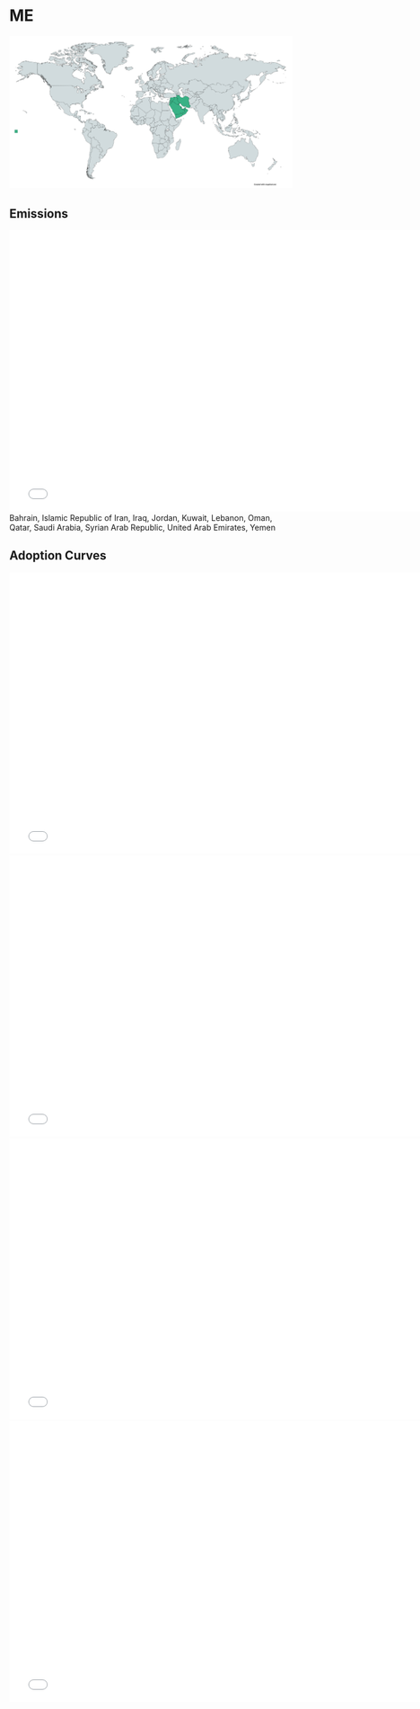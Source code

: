 



# ME 
  
![](../region%20maps/ME.png)  
  
  

## Emissions
<iframe id='igraph' scrolling='no' style='border:none' seamless='seamless' src= "mwedges-pathway-ME-dauwe.html" height='500' width='150%'></iframe>  
Bahrain, Islamic Republic of Iran, Iraq, Jordan, Kuwait, Lebanon, Oman, Qatar, Saudi Arabia, Syrian Arab Republic, United Arab Emirates, Yemen  

## Adoption Curves
<iframe id='igraph' scrolling='no' style='border:none' seamless='seamless' src= "scurves-ME-pathway-dauwe.html" height='500' width='150%'></iframe>  
<iframe id='igraph' scrolling='no' style='border:none' seamless='seamless' src= "scurvessub-ME-Industry-pathway.html" height='500' width='150%'></iframe>  
<iframe id='igraph' scrolling='no' style='border:none' seamless='seamless' src= "scurvessub-ME-RegenerativeAgriculture-pathway.html" height='500' width='150%'></iframe>  
<iframe id='igraph' scrolling='no' style='border:none' seamless='seamless' src= "scurvessub-ME-Forests&Wetlands-pathway.html" height='500' width='150%'></iframe>  
